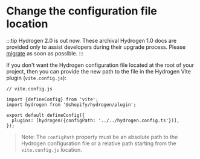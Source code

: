 # Change the configuration file location


:::tip
Hydrogen 2.0 is out now. These archival Hydrogen 1.0 docs are provided only to assist developers during their upgrade process. Please [migrate](/migrate) as soon as possible.
:::



If you don't want the Hydrogen configuration file located at the root of your project, then you can provide the new path to the file in the Hydrogen Vite plugin (`vite.config.js`):

```tsx
// vite.config.js

import {defineConfig} from 'vite';
import hydrogen from '@shopify/hydrogen/plugin';

export default defineConfig({
  plugins: [hydrogen({configPath: '../../hydrogen.config.ts'})],
});
```



> Note:
> The `configPath` property must be an absolute path to the Hydrogen configuration file or a relative path starting from the `vite.config.js` location.
